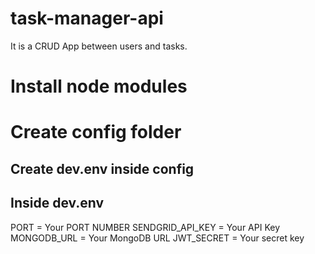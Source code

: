 # task-manager-api
It is a CRUD App between users and tasks.


#  Install node modules 
#  Create config folder 
## Create dev.env inside config 
## Inside dev.env

  PORT = Your PORT NUMBER
  SENDGRID_API_KEY = Your API Key
  MONGODB_URL = Your MongoDB URL
  JWT_SECRET = Your secret key
